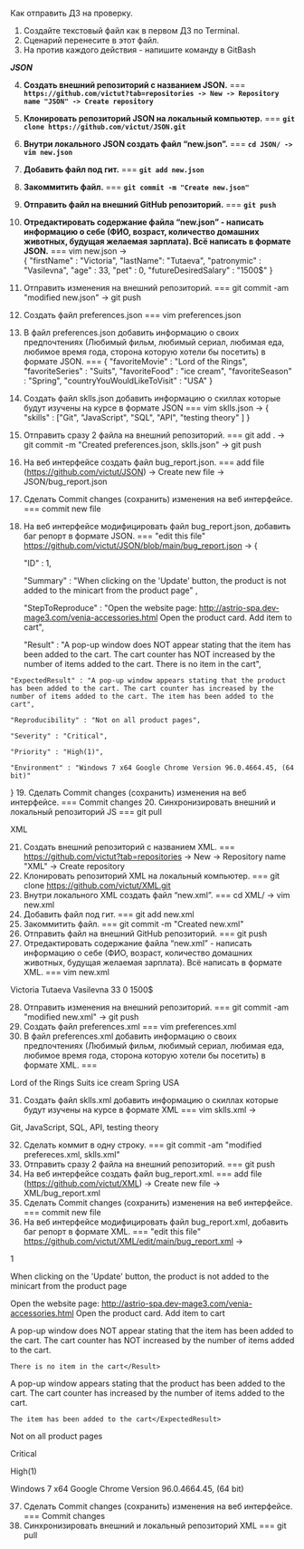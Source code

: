  Как отправить ДЗ на проверку.
 1. Создайте текстовый файл как в первом ДЗ по Terminal.
 2. Сценарий перенесите в этот файл.
 3. На против каждого действия - напишите команду в GitBash

***JSON***

 4. **Создать внешний репозиторий c названием JSON.** === **``https://github.com/victut?tab=repositories -> New -> Repository name "JSON" -> Create repository``**
 5. **Клонировать репозиторий JSON на локальный компьютер.** === **``git clone https://github.com/victut/JSON.git``**
 6. **Внутри локального JSON создать файл “new.json”.** === **``cd JSON/ -> vim new.json``**  
 7. **Добавить файл под гит.** === **``git add new.json``**
 8. **Закоммитить файл.** === **``git commit -m "Create new.json"``**
 9. **Отправить файл на внешний GitHub репозиторий.** === **``git push``**
 10. **Отредактировать содержание файла “new.json” - написать информацию о себе (ФИО, возраст, количество домашних животных, будущая желаемая зарплата). Всё написать в формате JSON.** === vim new.json ->  
    	{
    	"firstName" : "Victoria",
    	"lastName": "Tutaeva",
    	"patronymic" : "Vasilevna",
    	"age" : 33,
    	"pet" : 0,
    	"futureDesiredSalary" : "1500$"
    	} 

 11. Отправить изменения на внешний репозиторий. === git commit -am "modified new.json" -> git push
 12. Создать файл preferences.json === vim preferences.json 
 13. В файл preferences.json добавить информацию о своих предпочтениях (Любимый фильм, любимый сериал, любимая еда, любимое время года, сторона которую хотели бы посетить) в формате JSON. ===
{
        "favoriteMovie" : "Lord of the Rings",
        "favoriteSeries" : "Suits",
        "favoriteFood" : "ice cream",
        "favoriteSeason" : "Spring",
        "countryYouWouldLikeToVisit" : "USA"
}

 14. Создать файл sklls.json добавить информацию о скиллах которые будут изучены на курсе в формате JSON === vim sklls.json ->
{
        "skills" : ["Git", "JavaScript", "SQL", "API", "testing theory" ]
}
 15. Отправить сразу 2 файла на внешний репозиторий. === git add . -> git commit -m "Created preferences.json, sklls.json" ->  git push
 16. На веб интерфейсе создать файл bug_report.json. === add file (https://github.com/victut/JSON) -> Create new file -> JSON/bug_report.json
 17. Сделать Commit changes (сохранить) изменения на веб интерфейсе. === commit new file
 18. На веб интерфейсе модифицировать файл bug_report.json, добавить баг репорт в формате JSON. === "edit this file" https://github.com/victut/JSON/blob/main/bug_report.json -> 
{
  
        "ID" : 1,
  
        "Summary" : "When clicking on the 'Update' button, the product is not added to the minicart from the product page" ,
  
        "StepToReproduce" : "Open the website page: http://astrio-spa.dev-mage3.com/venia-accessories.html Open the product card. Add item to cart",
  
        "Result" : "A pop-up window does NOT appear stating that the item has been added to the cart. The cart counter has NOT increased by the number of items added to the cart. There is no item in the cart",
  
	"ExpectedResult" : "A pop-up window appears stating that the product has been added to the cart. The cart counter has increased by the number of items added to the cart. The item has been added to the cart",
  
	"Reproducibility" : "Not on all product pages",
  
	"Severity" : "Critical",
  
	"Priority" : "High(1)",
  
	"Environment" : "Windows 7 x64 Google Chrome Version 96.0.4664.45, (64 bit)"

}
 19. Сделать Commit changes (сохранить) изменения на веб интерфейсе. === Commit changes
 20. Синхронизировать внешний и локальный репозиторий JS === git pull

XML

 21. Создать внешний репозиторий c названием XML. === https://github.com/victut?tab=repositories -> New -> Repository name "XML" -> Create repository
 22. Клонировать репозиторий XML на локальный компьютер. === git clone https://github.com/victut/XML.git
 23. Внутри локального XML создать файл “new.xml”. === cd XML/ ->  vim new.xml
 24. Добавить файл под гит. === git add new.xml
 25. Закоммитить файл. ===  git commit -m "Created new.xml"
 26. Отправить файл на внешний GitHub репозиторий. === git push
 27. Отредактировать содержание файла “new.xml” - написать информацию о себе (ФИО, возраст, количество домашних животных, будущая желаемая зарплата). Всё написать в формате XML. === vim new.xml

<?xml version="1.0"?>
<firstName>Victoria</firstName>
<lastName>Tutaeva</lastName>
<patronymic>Vasilevna</patronymic>
<age>33</age>
<pet>0</pet>
<futureDesiredSalary>1500$</futureDesiredSalary>

 28. Отправить изменения на внешний репозиторий. === git commit -am "modified new.xml" -> git push
 29. Создать файл preferences.xml === vim preferences.xml
 30. В файл preferences.xml добавить информацию о своих предпочтениях (Любимый фильм, любимый сериал, любимая еда, любимое время года, сторона которую хотели бы посетить) в формате XML. ===

<?xml version="1.0"?>
<favoriteMovie>Lord of the Rings</favoriteMovie>
<favoriteSeries>Suits</favoriteSeries>
<favoriteFood>ice cream</favoriteFood>
<favoriteSeason>Spring</favoriteSeason>
<countryYouWouldLikeToVisit>USA</countryYouWouldLikeToVisit>


 31. Создать файл sklls.xml добавить информацию о скиллах которые будут изучены на курсе в формате XML === vim sklls.xml -> 

<?xml version="1.0"?>
<skills>Git, JavaScript, SQL, API, testing theory</skills>

 32. Сделать коммит в одну строку. === git commit -am "modified prefereces.xml, sklls.xml"
 33. Отправить сразу 2 файла на внешний репозиторий. === git push
 34. На веб интерфейсе создать файл bug_report.xml. === add file (https://github.com/victut/XML) -> Create new file -> XML/bug_report.xml
 35. Сделать Commit changes (сохранить) изменения на веб интерфейсе. === commit new file
 36. На веб интерфейсе модифицировать файл bug_report.xml, добавить баг репорт в формате XML. === "edit this file" https://github.com/victut/XML/edit/main/bug_report.xml ->

<?xml version="1.0"?>

<ID>1</ID>

<Summary>When clicking on the 'Update' button, the product is not added to the minicart from the product page</Summary>

<StepToReproduce>Open the website page: http://astrio-spa.dev-mage3.com/venia-accessories.html Open the product card. Add item to cart</StepToReproduce>

<Result>A pop-up window does NOT appear stating that the item has been added to the cart. The cart counter has NOT increased by the number of items added to the cart. 

	There is no item in the cart</Result>

<ExpectedResult>A pop-up window appears stating that the product has been added to the cart. The cart counter has increased by the number of items added to the cart.
 
	The item has been added to the cart</ExpectedResult>

<Reproducibility>Not on all product pages</Reproducibility>

<Severity>Critical</Severity>

<Priority>High(1)</Priority>

<Environment>Windows 7 x64 Google Chrome Version 96.0.4664.45, (64 bit)</Environment>


 37. Сделать Commit changes (сохранить) изменения на веб интерфейсе. === Commit changes
 38. Синхронизировать внешний и локальный репозиторий XML === git pull





